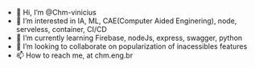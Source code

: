 - 👋 Hi, I’m @Chm-vinicius
- 👀 I’m interested in IA, ML, CAE(Computer Aided Enginering), node, serveless, container, CI/CD
- 🌱 I’m currently learning Firebase, nodeJs, express, swagger, python
- 💞️ I’m looking to collaborate on popularization of inacessibles features
- 📫 How to reach me, at chm.eng.br

<!---
Chm-vinicius/Chm-vinicius is a ✨ special ✨ repository because its `README.md` (this file) appears on your GitHub profile.
You can click the Preview link to take a look at your changes.
--->
